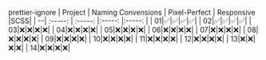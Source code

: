 prettier-ignore
| Project | Naming Convensions | Pixel-Perfect | Responsive |SCSS|
| --| :-----: | :-----: |:-----: |:-----: |
| 01|✅|✅|✅|✅|
| 02|✅|✅|✅|✅|
| 03|❌|❌|❌|❌|
| 04|❌|❌|❌|❌|
| 05|❌|❌|❌|❌|
| 06|❌|❌|❌|❌|
| 07|❌|❌|❌|❌|
| 08|❌|❌|❌|❌|
| 09|❌|❌|❌|❌|
| 10|❌|❌|❌|❌|
| 11|❌|❌|❌|❌|
| 12|❌|❌|❌|❌|
| 13|❌|❌|❌|❌|
| 14|❌|❌|❌|❌|